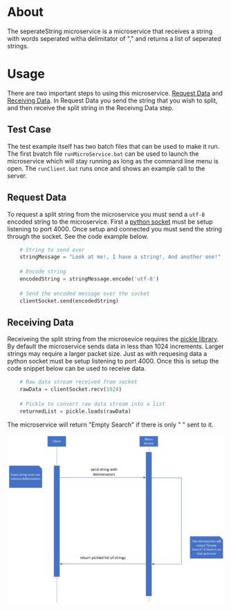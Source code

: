 # About

The seperateString microservice is a microservice that receives a string with words seperated witha delimitator of "," and returns a list of seperated strings.


# Usage

There are two important steps to using this microservice. [Request Data](#request-data) and [Receiving Data](#receiving-data). In Request Data you send the string that you wish to split, and then receive the split string in the Receivng Data step.

## Test Case
The test example itself has two batch files that can be used to make it run. The first bvatch file `runMicroService.bat` can be used to launch the microservice which will stay running as long as the command line menu is open. The `runClient.bat` runs once and shows an example call to the server.


## Request Data

To request a split string from the microservice you must send a `utf-8` encoded string to the microservice. First a [python socket](https://docs.python.org/3/library/socket.html) must be setup listening to port 4000. Once setup and connected you must send the string through the socket. See the code example below.

```python
    # String to send over
    stringMessage = "Look at me!, I have a string!, And another one!"

    # Encode string
    encodedString = stringMessage.encode('utf-8')

    # Send the encoded message over the socket
    clientSocket.send(encodedString)
```
## Receiving Data

Receiveing the split string from the microsevice requires the [pickle library](https://docs.python.org/3/library/pickle.html). By default the microservice sends data in less than 1024 increments. Larger strings may require a larger packet size. Just as with requesing data a python socket must be setup listening to port 4000. Once this is setup the code snippet below can be used to receive data.

```python
    # Raw data stream received from socket
    rawData = clientSocket.recv(1024)

    # Pickle to convert raw data stream into a list
    returnedList = pickle.loads(rawData)
```

The microservice will return "Empty Search" if there is only " " sent to it.


![UML](./Assignment%208.png)